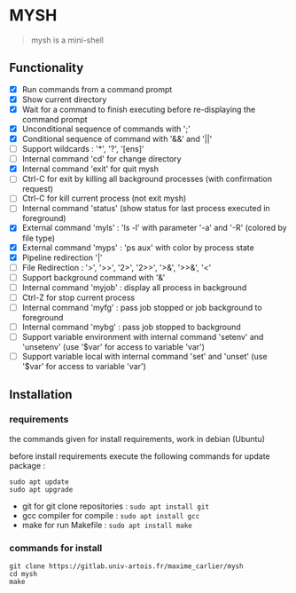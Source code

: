 # MYSH

> mysh is a mini-shell

## Functionality

- [X] Run commands from a command prompt
- [X] Show current directory
- [X] Wait for a command to finish executing before re-displaying the command prompt
- [X] Unconditional sequence of commands with ';'
- [X] Conditional sequence of command with '&&' and '||'
- [ ] Support wildcards : '*', '?', '[ens]'
- [ ] Internal command 'cd' for change directory
- [X] Internal command 'exit' for quit mysh
- [ ] Ctrl-C for exit by killing all background processes (with confirmation request)
- [ ] Ctrl-C for kill current process (not exit mysh)
- [ ] Internal command 'status' (show status for last process executed in foreground)
- [X] External command 'myls' : 'ls -l' with parameter '-a' and '-R' (colored by file type)
- [X] External command 'myps' : 'ps aux' with color by process state
- [X] Pipeline redirection '|'
- [ ] File Redirection : '>', '>>', '2>', '2>>', '>&', '>>&', '<'
- [ ] Support background command with '&'
- [ ] Internal command 'myjob' : display all process in background
- [ ] Ctrl-Z for stop current process
- [ ] Internal command 'myfg' : pass job stopped or job background to foreground
- [ ] Internal command 'mybg' : pass job stopped to background
- [ ] Support variable environment with internal command 'setenv' and 'unsetenv' (use '$var' for access to variable 'var')
- [ ] Support variable local with internal command 'set' and 'unset' (use '$var' for access to variable 'var')

## Installation

### requirements

the commands given for install requirements, work in debian (Ubuntu)  

before install requirements execute the following commands for update package :
```shell
sudo apt update
sudo apt upgrade
```

- git for git clone repositories : ```sudo apt install git```  
- gcc compiler for compile : ```sudo apt install gcc```  
- make for run Makefile : ```sudo apt install make```  

### commands for install

```shell
git clone https://gitlab.univ-artois.fr/maxime_carlier/mysh
cd mysh
make
```